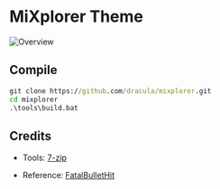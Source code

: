 
# MiXplorer Theme

![Overview](./overview.jpeg)

## Compile

```cmd
git clone https://github.com/dracula/mixplorer.git
cd mixplorer
.\tools\build.bat
```

## Credits

- Tools: [7-zip](<https://www.7-zip.org>)

- Reference: [FatalBulletHit](<https://forum.xda-developers.com/t/mixplorer-q-a-and-faq-user-manual.3308582/post-78541319>)
